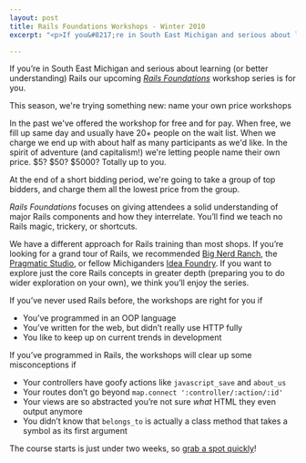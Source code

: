 ```yaml
--- 
layout: post
title: Rails Foundations Workshops - Winter 2010
excerpt: "<p>If you&#8217;re in South East Michigan and serious about learning (or better understanding) Rails our upcoming <a href='http://backtik.github.com'><em>Rails Foundations</em></a> workshop series is for you.</p><p>This season, we're trying something new: name your own price workshops</p>"

---
```

<p>If you&#8217;re in South East Michigan and serious about learning (or better understanding) Rails our upcoming <a href="http://backtik.github.com"><em>Rails Foundations</em></a> workshop series is for you.</p>

<p>This season, we're trying something new: name your own price workshops</p>

<p>In the past we've offered the workshop for free and for pay. When free, we fill up same day and usually have 20+ people on the wait list.  When we charge we end up with about half as many participants as we'd like.  In the spirit of adventure (and capitalism!) we're letting people name their own price.  $5? $50? $5000? Totally up to you.</p>

<p>At the end of a short bidding period, we're going to take a group of top bidders, and charge them all the lowest price from the group.</p>

<p><em>Rails Foundations</em> focuses on giving attendees a solid understanding of major Rails components and how they interrelate. You&#8217;ll find we teach no Rails magic, trickery, or shortcuts.</p>

<p>We have a different approach for Rails training than most shops.  If you&#8217;re looking for a grand tour of Rails, we recommended <a href="http://www.bignerdranch.com/classes/beginning_ruby_on_rails.shtml">Big Nerd Ranch</a>, the <a href="http://pragmaticstudio.com/rails">Pragmatic Studio</a>, or fellow Michiganders <a href="http://ideafoundry.info/ruby-on-rails">Idea Foundry</a>.  If you want to explore just the core Rails concepts in greater depth (preparing you to do wider exploration on your own), we think you&#8217;ll enjoy the series.</p>

<p>If you&#8217;ve never used Rails before, the workshops are right for you if</p>

<ul>
<li>You&#8217;ve programmed in an OOP language</li>
<li>You&#8217;ve written for the web, but didn&#8217;t really use HTTP fully</li>
<li>You like to keep up on current trends in development</li>
</ul>

<p>If you&#8217;ve programmed in Rails, the workshops will clear up some misconceptions if</p>

<ul>
<li>Your controllers have goofy actions like <code>javascript_save</code> and <code>about_us</code></li>
<li>Your routes don&#8217;t go beyond <code>map.connect ':controller/:action/:id'</code></li>
<li>Your views are so abstracted you&#8217;re not sure <em>what</em> HTML they even output anymore</li>
<li>You didn&#8217;t know that <code>belongs_to</code> is actually a class method that takes a symbol as its first argument</li>
</ul>

<p>The course starts is just under two weeks, so <a href="http://backtik.github.com">grab a spot quickly</a>!</p>
